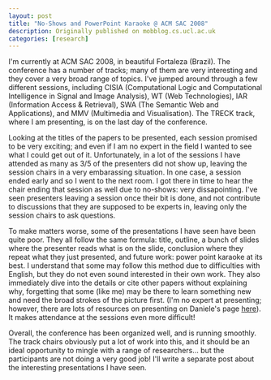 ```yaml
---
layout: post
title: "No-Shows and PowerPoint Karaoke @ ACM SAC 2008"
description: Originally published on mobblog.cs.ucl.ac.uk
categories: [research]
---
```


I'm currently at ACM SAC 2008, in beautiful Fortaleza (Brazil). The conference has a number of tracks; many of them are very interesting and they cover a very broad range of topics. I've jumped around through a few different sessions, including CISIA (Computational Logic and Computational Intelligence in Signal and Image Analysis),  WT (Web Technologies), IAR (Information Access & Retrieval), SWA (The Semantic Web and Applications), and MMV (Multimedia and Visualisation). The TRECK track, where I am presenting, is on the last day of the conference.

Looking at the titles of the papers to be presented, each session promised to be very exciting; and even if I am no expert in the field I wanted to see what I could get out of it. Unfortunately, in a lot of the sessions I have attended as many as 3/5 of the presenters did not show up, leaving the session chairs in a very embarassing situation. In one case, a session ended early and so I went to the next room. I got there in time to hear the chair ending that session as well due to no-shows: very dissapointing. I've seen presenters leaving a session once their bit is done, and not contribute to discussions that they are supposed to be experts in, leaving only the session chairs to ask questions.

To make matters worse, some of the presentations I have seen have been quite poor. They all follow the same formula: title, outline, a bunch of slides where the presenter reads what is on the slide, conclusion where they repeat what they just presented, and future work: power point karaoke at its best. I understand that some may follow this method due to difficulties with English, but they do not even sound interested in their own work. They also immediately dive into the details or cite other papers without explaining why, forgetting that some (like me) may be there to learn something new and need the broad strokes of the picture first. (I'm no expert at presenting; however, there are lots of resources on presenting on Daniele's page <a href="http://www.cs.ucl.ac.uk/staff/d.quercia/links_resources.html">here</a>). It makes attendance at the sessions even more difficult!

Overall, the conference has been organized well, and is running smoothly. The track chairs obviously put a lot of work into this, and it should be an ideal opportunity to mingle with a range of researchers... but the participants are not doing a very good job! I'll write a separate post about the interesting presentations I have seen.

